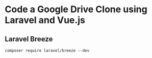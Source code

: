 # Code a Google Drive Clone using Laravel and Vue.js

## Laravel Breeze

```
composer require laravel/breeze --dev
```
